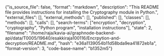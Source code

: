 {"is_source_file": false, "format": "markdown", "description": "This README file provides instructions for installing the Cryptography module in Python.", "external_files": [], "external_methods": [], "published": [], "classes": [], "methods": [], "calls": [], "search-terms": ["encryption", "decryption", "cryptography", "Python program", "installation instructions"], "state": 2, "filename": "/home/raja/kavia-ai/graphnode-backend-api/data/T0005/19640/esakkiraja100116/Encrpytion-and-decryption/README.md", "hash": "e36a1139054b11d58bda9ea41872eb1a", "format-version": 3, "code-base-name": "b1352m5"}